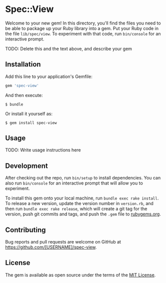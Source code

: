 # Spec::View

Welcome to your new gem! In this directory, you'll find the files you need to be able to package up your Ruby library into a gem. Put your Ruby code in the file `lib/spec/view`. To experiment with that code, run `bin/console` for an interactive prompt.

TODO: Delete this and the text above, and describe your gem

## Installation

Add this line to your application's Gemfile:

```ruby
gem 'spec-view'
```

And then execute:

    $ bundle

Or install it yourself as:

    $ gem install spec-view

## Usage

TODO: Write usage instructions here

## Development

After checking out the repo, run `bin/setup` to install dependencies. You can also run `bin/console` for an interactive prompt that will allow you to experiment.

To install this gem onto your local machine, run `bundle exec rake install`. To release a new version, update the version number in `version.rb`, and then run `bundle exec rake release`, which will create a git tag for the version, push git commits and tags, and push the `.gem` file to [rubygems.org](https://rubygems.org).

## Contributing

Bug reports and pull requests are welcome on GitHub at https://github.com/[USERNAME]/spec-view.

## License

The gem is available as open source under the terms of the [MIT License](https://opensource.org/licenses/MIT).
